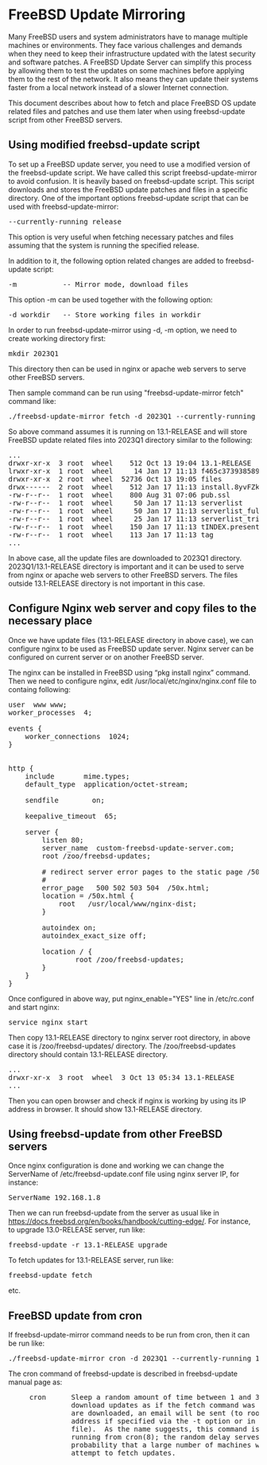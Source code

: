 # FreeBSD Update Mirroring

Many FreeBSD users and system administrators have to manage multiple machines or environments.
They face various challenges and demands when they need to keep their infrastructure updated with the latest security and software patches.
A FreeBSD Update Server can simplify this process by allowing them to test the updates on some machines before applying them to the rest of the network. 
It also means they can update their systems faster from a local network instead of a slower Internet connection.

This document describes about how to fetch and place FreeBSD OS update related files and patches and use them later 
when using freebsd-update script from other FreeBSD servers.

##	Using modified freebsd-update script

To set up a FreeBSD update server, you need to use a modified version of the freebsd-update script. 
We have called this script freebsd-update-mirror to avoid confusion. It is heavily based on freebsd-update script.
This script downloads and stores the FreeBSD update patches and files in a specific directory.
One of the important options freebsd-update script that can be used with freebsd-update-mirror:

<pre>
--currently-running release
</pre>

This option is very useful when fetching necessary patches and files assuming that the system is running the specified release.

In addition to it, the following option related changes are added to freebsd-update script:

<pre>
-m           -- Mirror mode, download files
</pre>

This option -m can be used together with the following option:

<pre>
-d workdir   -- Store working files in workdir
</pre>

In order to run freebsd-update-mirror using -d, -m option, we need to create working directory first:

<pre>
mkdir 2023Q1
</pre>

This directory then can be used in nginx or apache web servers to serve other FreeBSD servers.


Then sample command can be run using "freebsd-update-mirror fetch" command like:

<pre>
./freebsd-update-mirror fetch -d 2023Q1 --currently-running 13.1-RELEASE -m
</pre>

So above command assumes it is running on 13.1-RELEASE and will store FreeBSD update related files 
into 2023Q1 directory similar to the following:
<pre>
...
drwxr-xr-x  3 root  wheel    512 Oct 13 19:04 13.1-RELEASE
lrwxr-xr-x  1 root  wheel     14 Jan 17 11:13 f465c3739385890c221dff1a05e578c6cae0d0430e46996d319db7439f884336-install -> install.8yvFZk
drwxr-xr-x  2 root  wheel  52736 Oct 13 19:05 files
drwx------  2 root  wheel    512 Jan 17 11:13 install.8yvFZk
-rw-r--r--  1 root  wheel    800 Aug 31 07:06 pub.ssl
-rw-r--r--  1 root  wheel     50 Jan 17 11:13 serverlist
-rw-r--r--  1 root  wheel     50 Jan 17 11:13 serverlist_full
-rw-r--r--  1 root  wheel     25 Jan 17 11:13 serverlist_tried
-rw-r--r--  1 root  wheel    150 Jan 17 11:13 tINDEX.present
-rw-r--r--  1 root  wheel    113 Jan 17 11:13 tag
...
</pre>

In above case, all the update files are downloaded to 2023Q1 directory. 
2023Q1/13.1-RELEASE directory is important and it can be used to serve from nginx or apache web servers to other FreeBSD servers.
The files outside 13.1-RELEASE directory is not important in this case.


##	Configure Nginx web server and copy files to the necessary place

Once we have update files (13.1-RELEASE directory in above case), we can configure nginx to be used as FreeBSD update server. 
Nginx server can be configured on current server or on another FreeBSD server.

The nginx can be installed in FreeBSD using “pkg install nginx” command. 
Then we need to configure nginx, edit /usr/local/etc/nginx/nginx.conf file to containg following:

<pre>
user  www www;
worker_processes  4;

events {
    worker_connections  1024;
}


http {
    include       mime.types;
    default_type  application/octet-stream;

    sendfile        on;

    keepalive_timeout  65;

    server {
        listen 80;
        server_name  custom-freebsd-update-server.com;
        root /zoo/freebsd-updates;

        # redirect server error pages to the static page /50x.html
        #
        error_page   500 502 503 504  /50x.html;
        location = /50x.html {
            root   /usr/local/www/nginx-dist;
        }

        autoindex on;
        autoindex_exact_size off;

        location / {
                root /zoo/freebsd-updates;
        }
    }
}
</pre>

Once configured in above way, put nginx_enable="YES" line in /etc/rc.conf and start nginx:

<pre>
service nginx start
</pre>

Then copy 13.1-RELEASE directory to nginx server root directory, in above case it is /zoo/freebsd-updates/ directory.
The /zoo/freebsd-updates directory should contain 13.1-RELEASE directory.

<pre>
...
drwxr-xr-x  3 root  wheel  3 Oct 13 05:34 13.1-RELEASE
...
</pre>

Then you can open browser and check if nginx is working by using its IP address in browser. 
It should show 13.1-RELEASE directory.


##	Using freebsd-update from other FreeBSD servers

Once nginx configuration is done and working we can change the ServerName of /etc/freebsd-update.conf file using nginx server IP, for instance:

<pre>
ServerName 192.168.1.8
</pre>

Then we can run freebsd-update from the server as usual like in https://docs.freebsd.org/en/books/handbook/cutting-edge/.
For instance, to upgrade 13.0-RELEASE server, run like:

<pre>
freebsd-update -r 13.1-RELEASE upgrade
</pre>

To fetch updates for 13.1-RELEASE server, run like:

<pre>
freebsd-update fetch
</pre>

etc.



## FreeBSD update from cron

If freebsd-update-mirror command needs to be run from cron, then it can be run like:

<pre>
./freebsd-update-mirror cron -d 2023Q1 --currently-running 13.0-RELEASE -m
</pre>

The cron command of freebsd-update is described in freebsd-update manual page as:
<pre>
     cron      Sleep a random amount of time between 1 and 3600 seconds, then
               download updates as if the fetch command was used.  If updates
               are downloaded, an email will be sent (to root or a different
               address if specified via the -t option or in the configuration
               file).  As the name suggests, this command is designed for
               running from cron(8); the random delay serves to minimize the
               probability that a large number of machines will simultaneously
               attempt to fetch updates.

</pre>
